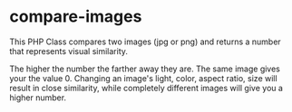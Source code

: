compare-images
==============

This PHP Class compares two images (jpg or png) and returns a number that represents visual similarity. 

The higher the number the farther away they are. The same image gives your the value 0. Changing an image's light, color, aspect ratio, size will result in close similarity, while completely different images will give you a higher number.
